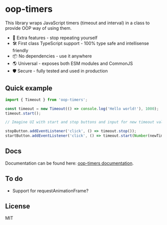 # oop-timers

This library wraps JavaScript timers (timeout and interval) in a class to provide OOP way of using them.

- 🌟 Extra features - stop repeating yourself
- 🛠 First class TypeScript support - 100% type safe and intellisense friendly
- 📦 No dependencies - use it anywhere
- 🌎 Universal - exposes both ESM modules and CommonJS
- 🛡️ Secure - fully tested and used in production

## Quick example

```typescript
import { Timeout } from 'oop-timers';

const timeout = new Timeout(() => console.log('Hello world!'), 1000);
timeout.start();

// Imagine UI with start and stop buttons and input for new timeout value :)

stopButton.addEventListener('click', () => timeout.stop());
startButton.addEventListener('click', () => timeout.start(Number(newTimeoutInput.value)));
```

## Docs

Documentation can be found here: [oop-timers documentation](https://ezez.dev/docs/oop-timers/latest).

## To do

- Support for requestAnimationFrame?

## License

MIT
